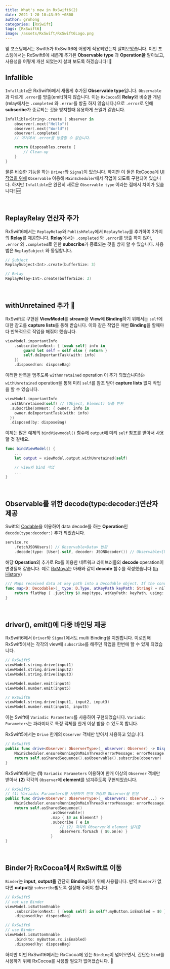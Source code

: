 ```yaml
---
title: What's new in RxSwift6(2)
date: 2021-1-20 10:43:59 +0800
author: grohong
categories: [RxSwift]
tags: [RxSwift6]
image: /assets/RxSwift/RxSwift6Logo.png
---
```


앞 포스팅에서는 Swift5가 RxSwift6에 어떻게 적용되었는지 살펴보았습니다. 이번 포스팅에서는 RxSwift6에 새롭게 추가된 **Observable type** 과 **Operation을** 알아보고, 사용성을 어떻게 개션 되었는지 살펴 보도록 하겠습니다! 👀

## **Infallible**

```Infallible```은 RxSwift6에서 새롭게 추가된 **Observable type**입니다. ```Observable```과 다르게 ```.error```를 방출(emit)하지 않습니다. 이는 ```RxCocoa```의 **Relay**와 비슷한 개념(relay에서는 ```.completed``` 와 ```.error```를 방출 하지 않습니다.)으로 ```.error```로 인해 **subscribe**가 종료되는 것을 방지할때 유용하게 쓰일거 같습니다.

```swift
Infallible<String>.create { observer in
    observer(.next("Hello"))
    observer(.next("World"))
    observer(.completed)
    // 여기에서 .error를 방출할 수 없습니다.

    return Disposables.create {
        // Clean-up
    }
}
```

물론 비슷한 기능을 하는 ```Driver```와 ```Signal```이 있습니다. 하지만 이 둘은 RxCocoa에 <ins>UI작업을 위해</ins> ```Observable``` 이용해 ```MainScheduler```에서 작업이 되도록 구현되어 있습니다. 하지만 ```Infallible```은 완전히 새로운 ```Observable type``` 이라는 점에서 차이가 있습니다! 🆕

<br>

## **ReplayRelay 연산자 추가**

RxSwift6에서는 ```ReplayRelay```와 ```PublishRelay```에서 ```ReplayRelay```를 추가하여 3가지의 **Relay**를 제공합니다. **Relay**에서는 ```.completed``` 와 ```.error```를 방출 하지 않아, ```.error``` 와 ```.completed```로 인한 **subscribe**가 종료되는 것을 방지 할 수 있습니다. 사용법은 ```ReplaySubject``` 와 동일합니다.

```swift
// Subject
ReplaySubject<Int>.create(bufferSize: 3)

// Relay
ReplayRelay<Int>.create(bufferSize: 3)
```

<br>

## **withUnretained 추가** 🌟

RxSwift로 구현된 **ViewModel**를 **stream**을 **View**에 **Binding**하기 위해서는 ```self```에 대한 참고를 **capture lists**를 통해 받습니다. 이와 같은 작업은 매번 **Binding**을 할때마다 반복적으로 작업을 해줘야 했습니다.

```swift
viewModel.importantInfo
    .subscribe(onNext: { [weak self] info in 
        guard let self = self else { return }
        self.doImportantTask(with: info)
    })
    .disposed(on: disposeBag)
```

이러한 반복을 멈추도록 ```withUnretained``` operation
이 추가 되었습니다!👍 ```withUnretained``` operation을 통해 미리 ```self```를 참조 받아 **capture lists** 없지 작업을 할 수 있습니다.

```swift
viewModel.importantInfo
  .withUnretained(self) // (Object, Element) 듀플 반환
  .subscribe(onNext: { owner, info in 
    owner.doImportantTask(with: info)
  })
  .disposed(by: disposeBag)
```

이제는 많은 예제의 ```bindViewmodel()``` 함수에 ```output```에 미리 ```self``` 참조를 받아서 사용할 것 같네요.

```swift
func bindViewModel() {
    ...
    let output = viewModel.output.withUnretained(self)

    // view와 bind 작업
    ...
}
```

<br>

## **Observable<Data>를 위한 decode(type:decoder:)연산자 제공**

Swift의 [Codable](https://developer.apple.com/documentation/swift/codable)을 이용하여 data decode를 하는 **Operation**인 ```decode(type:decoder:)``` 추가 되었습니다.

```swift
service.rx
    .fetchJSONUsers() // Observable<Data> 반환
    .decode(type: [User].self, decoder: JSONDecoder()) // Observable<[User]> 반환
```

해당 **Operation**의 추가로 Rx를 이용한 네트워크 라이브러들의 **decode** operation이 변경될꺼 같습니다. 예로 [RxMoya](https://github.com/Moya/Moya)는 아래와 같이 **decode** 함수를 작성했습니다.([In History](https://github.com/Moya/Moya/commit/0658ce1bcfaccba82bb20ac4135baeb4c282bb84#diff-6a382b0b0cf529cce3d1b54eaac6ef0b620cb796045e4546799b99ff0a221659))

```swift
/// Maps received data at key path into a Decodable object. If the conversion fails, the signal errors.
func map<D: Decodable>(_ type: D.Type, atKeyPath keyPath: String? = nil, using decoder: JSONDecoder = JSONDecoder(), failsOnEmptyData: Bool = true) -> Single<D> {
    return flatMap { .just(try $0.map(type, atKeyPath: keyPath, using: decoder, failsOnEmptyData: failsOnEmptyData)) }
}
```

<br>

## **driver(), emit()에 다중 바인딩 제공**

RxSwift6에서 ```Driver```와 ```Signal```에서도 multi Binding을 지원합니다. 이로인해 RxSwif5에서는 각각의 view에 ```subscribe```를 해주던 작업을 한번에 할 수 있게 되었습니다.

```swift
// RxSwift5
viewModel.string.drive(input1)
viewModel.string.drive(input2)
viewModel.string.drive(input3)

viewModel.number.emit(input4)
viewModel.number.emit(input5)

// RxSwift6
viewModel.string.drive(input1, input2, input3)
viewModel.number.emit(input4, input5)
```

이는 Swift에 ```Variadic Parameters```를 사용하여 구현되었습니다. ```Variadic Parameters```는 파라미터로 특정 객체를 한개 이상 받을 수 있도록 합니다.

RxSwift5에서는 ```Drive``` 한개의 ```Observer``` 객체만 받아서 사용하고 있습니다.

```swift
// RxSwift5
public func drive<Observer: ObserverType>(_ observer: Observer) -> Disposable where Observer.Element == Element {  
    MainScheduler.ensureRunningOnMainThread(errorMessage: errorMessage)
    return self.asSharedSequence().asObservable().subscribe(observer)
}
```

RxSwift6에서는 **(1)** ```Variadic Parameters``` 이용하여 한개 이상의 ```Observer``` 객체만 받아서 **(2)** 각각의 ```Observer```에 **element**를 넘겨주도록 구현되었습니다.

```swift
// RxSwift5
// (1) Variadic Parameters를 사용하여 한개 이상의 Observer을 받음
public func drive<Observer: ObserverType>(_ observers: Observer...) -> Disposable where Observer.Element == Element {
    MainScheduler.ensureRunningOnMainThread(errorMessage: errorMessage)
    return self.asSharedSequence()
                    .asObservable()
                    .map { $0 as Element? }
                    .subscribe { e in
                        // (2) 각각의 Observer에 element 넘겨줌
                        observers.forEach { $0.on(e) }
                    }
}
```

<br>

## **Binder가 RxCocoa에서 RxSwift로 이동**

```Binder```는 **input**, **output을** 간단히 **Binding**하기 위해 사용됩니다. 만약 ```Binder```가 없다면 **output**을 ```subscribe```받도록 설정해 주어야 합니다.

```swift
// RxSwift5
// not use Binder
viewModel.isButtonEnable
    .subscribe(onNext: { [weak self] in self?.myButton.isEnabled = $0 })
    .disposed(by: disposeBag)

// RxSwift6
// use Binder
viewModel.isButtonEnable
    .bind(to: myButton.rx.isEnabled)
    .disposed(by: disposeBag)
```

하지만 이번 RxSwift6에서는 RxCocoa에 있는 ```Binding```이 넘어오면서, 간단한 ```bind```를 사용하기 위해 RxCocoa를 사용할 필요가 없어졌습니다. 🙌